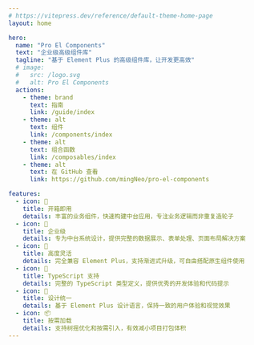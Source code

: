 ```yaml
---
# https://vitepress.dev/reference/default-theme-home-page
layout: home

hero:
  name: "Pro El Components"
  text: "企业级高级组件库"
  tagline: "基于 Element Plus 的高级组件库，让开发更高效"
  # image:
  #   src: /logo.svg
  #   alt: Pro El Components
  actions:
    - theme: brand
      text: 指南
      link: /guide/index
    - theme: alt
      text: 组件
      link: /components/index
    - theme: alt
      text: 组合函数
      link: /composables/index
    - theme: alt
      text: 在 GitHub 查看
      link: https://github.com/mingNeo/pro-el-components

features:
  - icon: 🚀
    title: 开箱即用
    details: 丰富的业务组件，快速构建中台应用，专注业务逻辑而非重复造轮子
  - icon: 🎯
    title: 企业级
    details: 专为中台系统设计，提供完整的数据展示、表单处理、页面布局解决方案
  - icon: 🔧
    title: 高度灵活
    details: 完全兼容 Element Plus，支持渐进式升级，可自由搭配原生组件使用
  - icon: 💎
    title: TypeScript 支持
    details: 完整的 TypeScript 类型定义，提供优秀的开发体验和代码提示
  - icon: 🎨
    title: 设计统一
    details: 基于 Element Plus 设计语言，保持一致的用户体验和视觉效果
  - icon: 📦
    title: 按需加载
    details: 支持树摇优化和按需引入，有效减小项目打包体积
---
```


<style>
:root {
  --vp-home-hero-name-color: transparent;
  --vp-home-hero-name-background: -webkit-linear-gradient(120deg, #409eff 30%, #67c23a);

  --vp-home-hero-image-background-image: linear-gradient(-45deg, #409eff 50%, #67c23a 50%);
  --vp-home-hero-image-filter: blur(44px);
}

@media (min-width: 640px) {
  :root {
    --vp-home-hero-image-filter: blur(56px);
  }
}

@media (min-width: 960px) {
  :root {
    --vp-home-hero-image-filter: blur(68px);
  }
}
</style>
